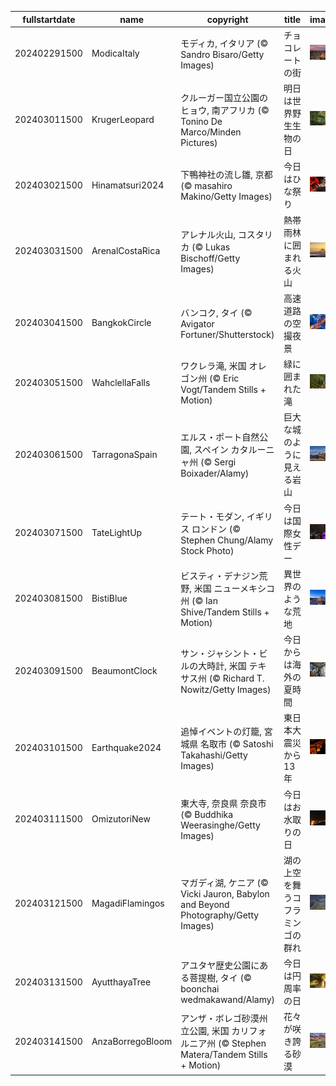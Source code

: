 |fullstartdate|name|copyright|title|image|
|--|--|--|--|--|
202402291500|ModicaItaly|モディカ, イタリア (© Sandro Bisaro/Getty Images)|チョコレートの街|![](/ja-JP/2024/03/202402291500ModicaItaly.jpg)|
202403011500|KrugerLeopard|クルーガー国立公園のヒョウ, 南アフリカ (© Tonino De Marco/Minden Pictures)|明日は世界野生生物の日|![](/ja-JP/2024/03/202403011500KrugerLeopard.jpg)|
202403021500|Hinamatsuri2024|下鴨神社の流し雛, 京都 (© masahiro Makino/Getty Images)|今日はひな祭り|![](/ja-JP/2024/03/202403021500Hinamatsuri2024.jpg)|
202403031500|ArenalCostaRica|アレナル火山, コスタリカ (© Lukas Bischoff/Getty Images)|熱帯雨林に囲まれる火山|![](/ja-JP/2024/03/202403031500ArenalCostaRica.jpg)|
202403041500|BangkokCircle|バンコク, タイ (© Avigator Fortuner/Shutterstock)|高速道路の空撮夜景|![](/ja-JP/2024/03/202403041500BangkokCircle.jpg)|
202403051500|WahclellaFalls|ワクレラ滝, 米国 オレゴン州 (© Eric Vogt/Tandem Stills + Motion)|緑に囲まれた滝|![](/ja-JP/2024/03/202403051500WahclellaFalls.jpg)|
202403061500|TarragonaSpain|エルス・ポート自然公園, スペイン カタルーニャ州 (© Sergi Boixader/Alamy)|巨大な城のように見える岩山|![](/ja-JP/2024/03/202403061500TarragonaSpain.jpg)|
202403071500|TateLightUp|テート・モダン, イギリス ロンドン (© Stephen Chung/Alamy Stock Photo)|今日は国際女性デー|![](/ja-JP/2024/03/202403071500TateLightUp.jpg)|
202403081500|BistiBlue|ビスティ・デナジン荒野, 米国 ニューメキシコ州 (© Ian Shive/Tandem Stills + Motion)|異世界のような荒地|![](/ja-JP/2024/03/202403081500BistiBlue.jpg)|
202403091500|BeaumontClock|サン・ジャシント・ビルの大時計, 米国 テキサス州 (© Richard T. Nowitz/Getty Images)|今日からは海外の夏時間|![](/ja-JP/2024/03/202403091500BeaumontClock.jpg)|
202403101500|Earthquake2024|追悼イベントの灯籠, 宮城県 名取市 (© Satoshi Takahashi/Getty Images)|東日本大震災から 13 年|![](/ja-JP/2024/03/202403101500Earthquake2024.jpg)|
202403111500|OmizutoriNew|東大寺, 奈良県 奈良市 (© Buddhika Weerasinghe/Getty Images)|今日はお水取りの日|![](/ja-JP/2024/03/202403111500OmizutoriNew.jpg)|
202403121500|MagadiFlamingos|マガディ湖, ケニア (© Vicki Jauron, Babylon and Beyond Photography/Getty Images)|湖の上空を舞うコフラミンゴの群れ|![](/ja-JP/2024/03/202403121500MagadiFlamingos.jpg)|
202403131500|AyutthayaTree|アユタヤ歴史公園にある菩提樹, タイ (© boonchai wedmakawand/Alamy)|今日は円周率の日|![](/ja-JP/2024/03/202403131500AyutthayaTree.jpg)|
202403141500|AnzaBorregoBloom|アンザ・ボレゴ砂漠州立公園, 米国 カリフォルニア州 (© Stephen Matera/Tandem Stills + Motion)|花々が咲き誇る砂漠|![](/ja-JP/2024/03/202403141500AnzaBorregoBloom.jpg)|
